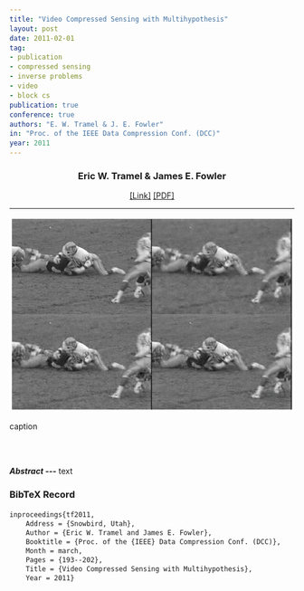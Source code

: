 ```yaml
---
title: "Video Compressed Sensing with Multihypothesis"
layout: post
date: 2011-02-01
tag: 
- publication
- compressed sensing
- inverse problems
- video 
- block cs
publication: true
conference: true
authors: "E. W. Tramel & J. E. Fowler"
in: "Proc. of the IEEE Data Compression Conf. (DCC)"
year: 2011
---
```


<div align="center">
<h3>Eric W. Tramel & James E. Fowler</h3>
<a href="http://">[Link]</a>
<a href="http://">[PDF]</a>
</div>

- - -

![Main Figure](/assets/images/tf2011.png)
<figcaption class="caption">
caption
</figcaption>

<br><br>

***Abstract ---*** text

### BibTeX Record
```
inproceedings{tf2011,
    Address = {Snowbird, Utah},
    Author = {Eric W. Tramel and James E. Fowler},
    Booktitle = {Proc. of the {IEEE} Data Compression Conf. (DCC)},
    Month = march,
    Pages = {193--202},
    Title = {Video Compressed Sensing with Multihypothesis},
    Year = 2011}
```